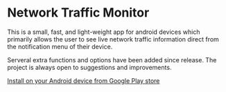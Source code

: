 # Network Traffic Monitor

This is a small, fast, and light-weight app for android devices which primarily allows the user to see live network traffic information direct from the notification menu of their device.

Serveral extra functions and options have been added since release. The project is always open to suggestions and improvements. 

[Install on your Android device from Google Play store](https://play.google.com/store/apps/details?id=com.whitfield.james.simplenetworkspeedmonitor)
